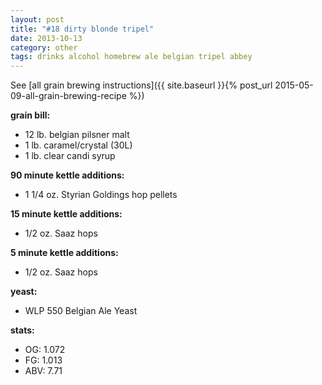 ```yaml
---
layout: post
title: "#18 dirty blonde tripel"
date: 2013-10-13
category: other
tags: drinks alcohol homebrew ale belgian tripel abbey
---
```

See  [all grain brewing instructions]({{ site.baseurl }}{% post_url 2015-05-09-all-grain-brewing-recipe %})

**grain bill:**
* 12 lb. belgian pilsner malt
* 1 lb. caramel/crystal (30L)
* 1 lb. clear candi syrup

**90 minute kettle additions:**
* 1 1/4 oz. Styrian Goldings hop pellets

**15 minute kettle additions:**
* 1/2 oz. Saaz hops

**5 minute kettle additions:**
* 1/2 oz. Saaz hops

**yeast:**
* WLP 550 Belgian Ale Yeast

**stats:**
* OG: 1.072
* FG: 1.013
* ABV: 7.71
